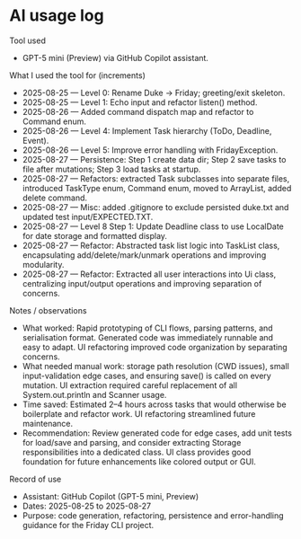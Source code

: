 # AI usage log

Tool used
- GPT-5 mini (Preview) via GitHub Copilot assistant.

What I used the tool for (increments)
- 2025-08-25 — Level 0: Rename Duke -> Friday; greeting/exit skeleton.
- 2025-08-25 — Level 1: Echo input and refactor listen() method.
- 2025-08-26 — Added command dispatch map and refactor to Command enum.
- 2025-08-26 — Level 4: Implement Task hierarchy (ToDo, Deadline, Event).
- 2025-08-26 — Level 5: Improve error handling with FridayException.
- 2025-08-27 — Persistence: Step 1 create data dir; Step 2 save tasks to file after mutations; Step 3 load tasks at startup.
- 2025-08-27 — Refactors: extracted Task subclasses into separate files, introduced TaskType enum, Command enum, moved to ArrayList<Task>, added delete command.
- 2025-08-27 — Misc: added .gitignore to exclude persisted duke.txt and updated test input/EXPECTED.TXT.
- 2025-08-27 — Level 8 Step 1: Update Deadline class to use LocalDate for date storage and formatted display.
- 2025-08-27 — Refactor: Abstracted task list logic into TaskList class, encapsulating add/delete/mark/unmark operations and improving modularity.
- 2025-08-27 — Refactor: Extracted all user interactions into Ui class, centralizing input/output operations and improving separation of concerns.

Notes / observations
- What worked: Rapid prototyping of CLI flows, parsing patterns, and serialisation format. Generated code was immediately runnable and easy to adapt. UI refactoring improved code organization by separating concerns.
- What needed manual work: storage path resolution (CWD issues), small input-validation edge cases, and ensuring save() is called on every mutation. UI extraction required careful replacement of all System.out.println and Scanner usage.
- Time saved: Estimated 2–4 hours across tasks that would otherwise be boilerplate and refactor work. UI refactoring streamlined future maintenance.
- Recommendation: Review generated code for edge cases, add unit tests for load/save and parsing, and consider extracting Storage responsibilities into a dedicated class. UI class provides good foundation for future enhancements like colored output or GUI.

Record of use
- Assistant: GitHub Copilot (GPT-5 mini, Preview)
- Dates: 2025-08-25 to 2025-08-27
- Purpose: code generation, refactoring, persistence and error-handling guidance for the Friday CLI project.
